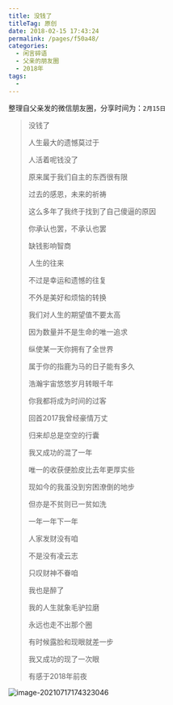 ```yaml
---
title: 没钱了
titleTag: 原创
date: 2018-02-15 17:43:24
permalink: /pages/f50a48/
categories:
  - 闲言碎语
  - 父亲的朋友圈
  - 2018年
tags:
  - 
---
```

整理自父亲发的微信朋友圈，分享时间为：`2月15日`

> 没钱了
>
> 
>
> 人生最大的遗憾莫过于
>
> 人活着呢钱没了
>
> 原来属于我们自主的东西很有限
>
> 过去的感恩，未来的祈祷
>
> 这么多年了我终于找到了自己傻逼的原因
>
> 你承认也罢，不承认也罢
>
> 缺钱影响智商
>
> 人生的往来
>
> 不过是幸运和遗憾的往复
>
> 不外是美好和烦恼的转换
>
> 我们对人生的期望值不要太高
>
> 因为数量并不是生命的唯一追求
>
> 纵使某一天你拥有了全世界
>
> 属于你的指鹿为马的日子能有多久
>
> 浩瀚宇宙悠悠岁月转眼千年
>
> 你我都将成为时间的过客
>
> 
>
> 
>
> 回首2017我曾经豪情万丈
>
> 归来却总是空空的行囊
>
> 我又成功的混了一年
>
> 唯一的收获便脸皮比去年更厚实些
>
> 现如今的我虽没到穷困潦倒的地步
>
> 但亦是不贫则已一贫如洗
>
> 一年一年下一年
>
> 人家发财没有咱
>
> 不是没有凌云志
>
> 只叹财神不眷咱
>
> 我也是醉了
>
> 我的人生就象毛驴拉磨
>
> 永远也走不出那个圈
>
> 
>
> 
>
> 有时候露脸和现眼就差一步
>
> 我又成功的现了一次眼
>
> 有感于2018年前夜

![image-20210717174323046](http://t.eryajf.net/imgs/2021/09/7d4f72e1130e51ba.jpg)